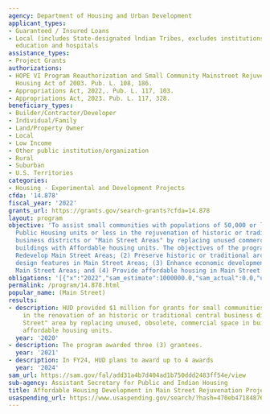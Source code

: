 ```yaml
---
agency: Department of Housing and Urban Development
applicant_types:
- Guaranteed / Insured Loans
- Local (includes State-designated lndian Tribes, excludes institutions of higher
  education and hospitals
assistance_types:
- Project Grants
authorizations:
- HOPE VI Program Reauthorization and Small Community Mainstreet Rejuvenation and
  Housing Act of 2003. Pub. L. 108, 186.
- Appropriations Act, 2022,. Pub. L. 117, 103.
- Appropriations Act, 2023. Pub. L. 117, 328.
beneficiary_types:
- Builder/Contractor/Developer
- Individual/Family
- Land/Property Owner
- Local
- Low Income
- Other public institution/organization
- Rural
- Suburban
- U.S. Territories
categories:
- Housing - Experimental and Development Projects
cfda: '14.878'
fiscal_year: '2022'
grants_url: https://grants.gov/search-grants?cfda=14.878
layout: program
objective: 'To assist small communities with populations of 50,000 or less and 100
  Public Housing units or less in the rejuvenation of historic or traditional central
  business districts or "Main Street Areas" by replacing unused commercial space in
  buildings with Affordable housing units. The objectives of the program are to: (1)
  Redevelop Main Street Areas; (2) Preserve historic or traditional architecture or
  design features in Main Street Areas; (3) Enhance economic development efforts in
  Main Street Areas; and (4) Provide affordable housing in Main Street Areas.'
obligations: '[{"x":"2022","sam_estimate":1000000.0,"sam_actual":0.0,"usa_spending_actual":0.0},{"x":"2023","sam_estimate":0.0,"sam_actual":0.0,"usa_spending_actual":0.0},{"x":"2024","sam_estimate":2000000.0,"sam_actual":0.0,"usa_spending_actual":0.0}]'
permalink: /program/14.878.html
popular_name: (Main Street)
results:
- description: HUD provided $1 million for grants for small communities to assist
    in the renovation of an historic or traditional central business district or "Main
    Street" area by replacing unused, obsolete, commercial space in buildings with
    affordable housing units.
  year: '2020'
- description: The program awarded three (3) grantees.
  year: '2021'
- description: In FY24, HUD plans to award up to 4 awards
  year: '2024'
sam_url: https://sam.gov/fal/add31a4b7d404ad1b750ddd2483ff54e/view
sub-agency: Assistant Secretary for Public and Indian Housing
title: Affordable Housing Development in Main Street Rejuvenation Projects
usaspending_url: https://www.usaspending.gov/search/?hash=470eb471848764249abe25625356695a
---
```

